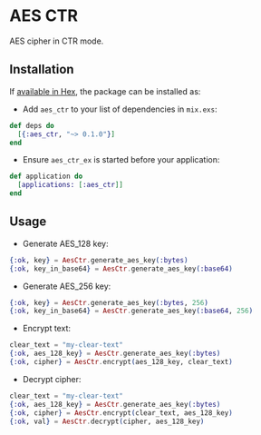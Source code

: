 # AES CTR

AES cipher in CTR mode.

## Installation

If [available in Hex](https://hex.pm/docs/publish), the package can be installed as:

* Add `aes_ctr` to your list of dependencies in `mix.exs`:

```elixir
def deps do
  [{:aes_ctr, "~> 0.1.0"}]
end
```

* Ensure `aes_ctr_ex` is started before your application:

```elixir
def application do
  [applications: [:aes_ctr]]
end
```

## Usage

* Generate AES_128 key:

```elixir
{:ok, key} = AesCtr.generate_aes_key(:bytes)
{:ok, key_in_base64} = AesCtr.generate_aes_key(:base64)
```

* Generate AES_256 key:

```elixir
{:ok, key} = AesCtr.generate_aes_key(:bytes, 256)
{:ok, key_in_base64} = AesCtr.generate_aes_key(:base64, 256)
```

* Encrypt text:

```elixir
clear_text = "my-clear-text"
{:ok, aes_128_key} = AesCtr.generate_aes_key(:bytes)
{:ok, cipher} = AesCtr.encrypt(aes_128_key, clear_text)
```

* Decrypt cipher:

```elixir
clear_text = "my-clear-text"
{:ok, aes_128_key} = AesCtr.generate_aes_key(:bytes)
{:ok, cipher} = AesCtr.encrypt(clear_text, aes_128_key)
{:ok, val} = AesCtr.decrypt(cipher, aes_128_key)
```
